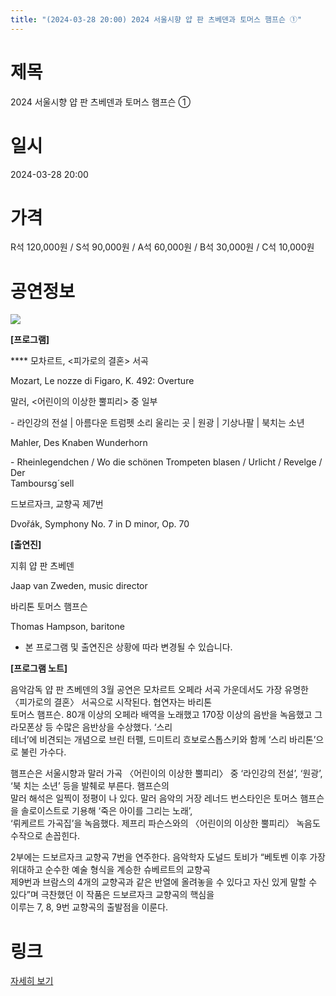 ```yaml
---
title: "(2024-03-28 20:00) 2024 서울시향 얍 판 츠베덴과 토머스 햄프슨 ①"
---
```


# 제목
2024 서울시향 얍 판 츠베덴과 토머스 햄프슨 ①

# 일시
2024-03-28 20:00

# 가격
R석 120,000원 / S석 90,000원 / A석 60,000원 / B석 30,000원 / C석 10,000원

# 공연정보
![](https://center.sac.or.kr/SAC/File/RentConfirm/editor/c576fe20-039e-479d-a42c-6660d7edb40c)  
  
**[프로그램]**  
  
**** 모차르트, <피가로의 결혼> 서곡  
  
Mozart, Le nozze di Figaro, K. 492: Overture  
  
말러, <어린이의 이상한 뿔피리> 중 일부  
  
\- 라인강의 전설 | 아름다운 트럼펫 소리 울리는 곳 | 원광 | 기상나팔 | 북치는 소년  
  
Mahler, Des Knaben Wunderhorn  
  
\- Rheinlegendchen / Wo die schönen Trompeten blasen / Urlicht / Revelge / Der  
Tamboursg´sell  
  
드보르자크, 교향곡 제7번  
  
Dvořák, Symphony No. 7 in D minor, Op. 70  
  
**[출연진]**  
  
지휘 얍 판 츠베덴  
  
Jaap van Zweden, music director  
  
바리톤 토머스 햄프슨  
  
Thomas Hampson, baritone  
  
* 본 프로그램 및 출연진은 상황에 따라 변경될 수 있습니다.    
    
    
**[프로그램 노트]**  
  
음악감독 얍 판 츠베덴의 3월 공연은 모차르트 오페라 서곡 가운데서도 가장 유명한 〈피가로의 결혼〉 서곡으로 시작된다. 협연자는 바리톤  
토머스 햄프슨. 80개 이상의 오페라 배역을 노래했고 170장 이상의 음반을 녹음했고 그라모폰상 등 수많은 음반상을 수상했다. ‘스리  
테너’에 비견되는 개념으로 브린 터펠, 드미트리 흐보로스톱스키와 함께 ‘스리 바리톤’으로 불린 가수다.  
  
햄프슨은 서울시향과 말러 가곡 〈어린이의 이상한 뿔피리〉 중 ‘라인강의 전설’, ‘원광’, ‘북 치는 소년’ 등을 발췌로 부른다. 햄프슨의  
말러 해석은 일찍이 정평이 나 있다. 말러 음악의 거장 레너드 번스타인은 토머스 햄프슨을 솔로이스트로 기용해 ‘죽은 아이를 그리는 노래’,  
‘뤼케르트 가곡집’을 녹음했다. 제프리 파슨스와의 〈어린이의 이상한 뿔피리〉 녹음도 수작으로 손꼽힌다.  
  
2부에는 드보르자크 교향곡 7번을 연주한다. 음악학자 도널드 토비가 “베토벤 이후 가장 위대하고 순수한 예술 형식을 계승한 슈베르트의 교향곡  
제9번과 브람스의 4개의 교향곡과 같은 반열에 올려놓을 수 있다고 자신 있게 말할 수 있다”며 극찬했던 이 작품은 드보르자크 교향곡의 핵심을  
이루는 7, 8, 9번 교향곡의 출발점을 이룬다.  
  


# 링크
[자세히 보기](https://www.sac.or.kr/site/main/show/show_view?SN=60776 "https://www.sac.or.kr/site/main/show/show_view?SN=60776")
